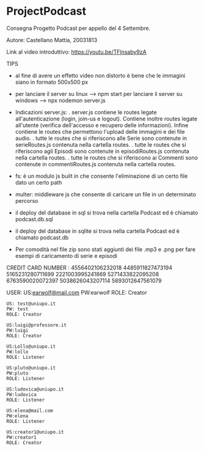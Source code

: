 # ProjectPodcast
Consegna Progetto Podcast per appello del 4 Settembre.

Autore: Castellano Mattia, 20031813

Link al video introduttivo: https://youtu.be/TFlnsaby9zA

TIPS
-   al fine di avere un effetto video non distorto è bene che le immagini siano in formato 500x500 px

-   per lanciare il server su linux --> npm start
    per lanciare il server su windows --> npx nodemon server.js

-   Indicazioni server.js:
    .   server.js contiene le routes legate all'autenticazione (login, join-us e logout). Contiene inoltre routes legate all'utente (verifica dell'accesso e recupero delle informazioni). Infine contiene le routes che permettono l'upload delle immagini e dei file audio.
    .   tutte le routes che si riferiscono alle Serie sono contenute in serieRoutes.js contenuta nella cartella routes.
    .   tutte le routes che si riferiscono agli Episodi sono contenute in episodiRoutes.js contenuta nella cartella routes.
    .   tutte le routes che si riferiscono ai Commenti sono contenute in commentiRoutes.js contenuta nella cartella routes.

-   fs: è un modulo js built in che consente l'eliminazione di un certo file dato un certo path

-   multer: middleware js che consente di caricare un file in un determinato percorso

-   il deploy del database in sql si trova nella cartella Podcast ed è chiamato podcast.db.sql
-   il deploy del database in sqlite si trova nella cartella Podcast ed è chiamato podcast.db

-   Per comodità nel file zip sono stati aggiunti dei file .mp3 e .png per fare esempi di caricamento di serie e episodi
    
    
CREDIT CARD NUMBER :
    4556402106232018
    4485911827473194
    5165231280711699
    2221003995241869
    5271433822095208
    6763590020072397
    5038626043207114
    5893012647561079

USER:
    US:earwolf@mail.com
    PW:earwolf
    ROLE: Creator

    US: test@uniupo.it
    PW: test
    ROLE: Creator
    
    US:luigi@professore.it
    PW:luigi
    ROLE: Creator
    
    US:Lollo@uniupo.it
    PW:lollo
    ROLE: Listener
    
    US:pluto@uniupo.it
    PW:pluto
    ROLE: Listener
    
    US:ludovica@uniupo.it
    PW:ludovica
    ROLE: Listener
    
    US:elena@mail.com
    PW:elena
    ROLE: Listener
    
    US:creator1@uniupo.it
    PW:creator1
    ROLE: Creator

